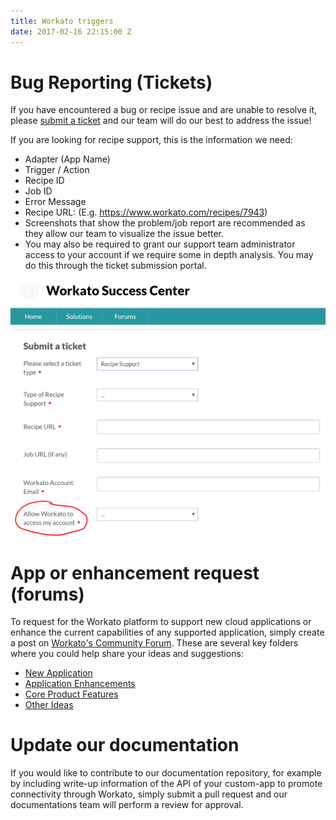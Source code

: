 ```yaml
---
title: Workato triggers
date: 2017-02-16 22:15:00 Z
---
```


# Bug Reporting (Tickets)
If you have encountered a bug or recipe issue and are unable to resolve it, please [submit a ticket](https://support.workato.com/support/tickets/new) and our team will do our best to address the issue!


If you are looking for recipe support, this is the information we need:
- Adapter (App Name)
- Trigger / Action
- Recipe ID
- Job ID
- Error Message
- Recipe URL: (E.g. https://www.workato.com/recipes/7943)
- Screenshots that show the problem/job report are recommended as they allow our team to visualize the issue better.
- You may also be required to grant our support team administrator access to your account if we require some in depth analysis. You may do this through the ticket submission portal.

![allow_access](/_uploads/workato_allow_access.png)

# App or enhancement request (forums)

To request for the Workato platform to support new cloud applications or enhance the current capabilities of any supported application, simply create a post on [Workato's Community Forum](https://support.workato.com/discussions). These are several key folders where you could help share your ideas and suggestions:
- [New Application](https://support.workato.com/discussions/forums/1000228696)
- [Application Enhancements](https://support.workato.com/discussions/forums/1000228697)
- [Core Product Features](https://support.workato.com/discussions/forums/1000228698)
- [Other Ideas](https://support.workato.com/discussions/forums/1000228699)

# Update our documentation 
If you would like to contribute to our documentation repository, for example by including write-up information of the API of your custom-app to promote connectivity through Workato, simply submit a pull request and our documentations team will perform a review for approval.
